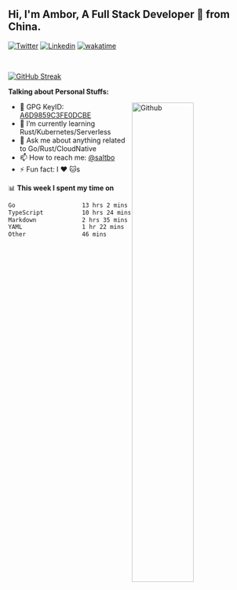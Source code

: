 ## Hi, I'm Ambor, A Full Stack Developer 🚀 from China.

[![Twitter](https://img.shields.io/badge/-saltbo-1ca0f1?style=flat&logo=twitter&logoColor=white)](https://twitter.com/rdsaltbo)
[![Linkedin](https://img.shields.io/badge/-saltbo-blue?style=flat&logo=Linkedin&logoColor=white)](https://www.linkedin.com/in/saltbo/)
[![wakatime](https://wakatime.com/badge/user/f82b1c77-faab-48cd-aef5-a12c0aff104b.svg)](https://wakatime.com/@f82b1c77-faab-48cd-aef5-a12c0aff104b)

&nbsp;  

[![GitHub Streak](http://github-readme-streak-stats.herokuapp.com?user=saltbo&hide_border=true&date_format=M%20j%5B%2C%20Y%5D)](https://git.io/streak-stats)

**Talking about Personal Stuffs:**
<!-- Any image aligned to the right. Beware the width  -->
<img width="50%" align="right" alt="Github" src="https://raw.githubusercontent.com/saltbo/saltbo/master/images/git-header.svg" />

- 🤘 GPG KeyID: [A6D9859C3FE0DCBE](https://saltbo.cn/pgp_keys.asc)
- 🌱 I’m currently learning Rust/Kubernetes/Serverless
- 💬 Ask me about anything related to Go/Rust/CloudNative
- 📫 How to reach me: [@saltbo](https://t.me/saltbo)
- ⚡ Fun fact: I :heart: :cat:s


📊 **This week I spent my time on**
<!--START_SECTION:waka-->

```txt
Go                   13 hrs 2 mins   ███████████▒░░░░░░░░░░░░░   44.75 %
TypeScript           10 hrs 24 mins  █████████░░░░░░░░░░░░░░░░   35.71 %
Markdown             2 hrs 35 mins   ██▒░░░░░░░░░░░░░░░░░░░░░░   08.88 %
YAML                 1 hr 22 mins    █▒░░░░░░░░░░░░░░░░░░░░░░░   04.73 %
Other                46 mins         ▓░░░░░░░░░░░░░░░░░░░░░░░░   02.68 %
```

<!--END_SECTION:waka-->
